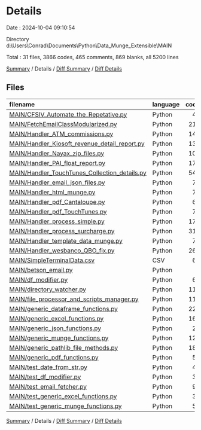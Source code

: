 # Details

Date : 2024-10-04 09:10:54

Directory d:\\Users\\Conrad\\Documents\\Python\\Data_Munge_Extensible\\MAIN

Total : 31 files,  3866 codes, 465 comments, 869 blanks, all 5200 lines

[Summary](results.md) / Details / [Diff Summary](diff.md) / [Diff Details](diff-details.md)

## Files
| filename | language | code | comment | blank | total |
| :--- | :--- | ---: | ---: | ---: | ---: |
| [MAIN/CFSIV_Automate_the_Repetative.py](/MAIN/CFSIV_Automate_the_Repetative.py) | Python | 42 | 14 | 16 | 72 |
| [MAIN/FetchEmailClassModularized.py](/MAIN/FetchEmailClassModularized.py) | Python | 211 | 13 | 40 | 264 |
| [MAIN/Handler_ATM_commissions.py](/MAIN/Handler_ATM_commissions.py) | Python | 143 | 20 | 34 | 197 |
| [MAIN/Handler_Kiosoft_revenue_detail_report.py](/MAIN/Handler_Kiosoft_revenue_detail_report.py) | Python | 132 | 45 | 48 | 225 |
| [MAIN/Handler_Nayax_zip_files.py](/MAIN/Handler_Nayax_zip_files.py) | Python | 105 | 29 | 31 | 165 |
| [MAIN/Handler_PAI_float_report.py](/MAIN/Handler_PAI_float_report.py) | Python | 170 | 23 | 44 | 237 |
| [MAIN/Handler_TouchTunes_Collection_details.py](/MAIN/Handler_TouchTunes_Collection_details.py) | Python | 545 | 42 | 52 | 639 |
| [MAIN/Handler_email_json_files.py](/MAIN/Handler_email_json_files.py) | Python | 75 | 10 | 25 | 110 |
| [MAIN/Handler_html_munge.py](/MAIN/Handler_html_munge.py) | Python | 71 | 10 | 29 | 110 |
| [MAIN/Handler_pdf_Cantaloupe.py](/MAIN/Handler_pdf_Cantaloupe.py) | Python | 66 | 5 | 23 | 94 |
| [MAIN/Handler_pdf_TouchTunes.py](/MAIN/Handler_pdf_TouchTunes.py) | Python | 73 | 6 | 25 | 104 |
| [MAIN/Handler_process_simple.py](/MAIN/Handler_process_simple.py) | Python | 174 | 17 | 33 | 224 |
| [MAIN/Handler_process_surcharge.py](/MAIN/Handler_process_surcharge.py) | Python | 314 | 40 | 63 | 417 |
| [MAIN/Handler_template_data_munge.py](/MAIN/Handler_template_data_munge.py) | Python | 70 | 9 | 27 | 106 |
| [MAIN/Handler_wesbanco_QBO_fix.py](/MAIN/Handler_wesbanco_QBO_fix.py) | Python | 266 | 23 | 53 | 342 |
| [MAIN/SimpleTerminalData.csv](/MAIN/SimpleTerminalData.csv) | CSV | 60 | 0 | 1 | 61 |
| [MAIN/betson_email.py](/MAIN/betson_email.py) | Python | 1 | 0 | 0 | 1 |
| [MAIN/df_modifier.py](/MAIN/df_modifier.py) | Python | 69 | 13 | 20 | 102 |
| [MAIN/directory_watcher.py](/MAIN/directory_watcher.py) | Python | 119 | 11 | 22 | 152 |
| [MAIN/file_processor_and_scripts_manager.py](/MAIN/file_processor_and_scripts_manager.py) | Python | 117 | 9 | 21 | 147 |
| [MAIN/generic_dataframe_functions.py](/MAIN/generic_dataframe_functions.py) | Python | 221 | 10 | 44 | 275 |
| [MAIN/generic_excel_functions.py](/MAIN/generic_excel_functions.py) | Python | 165 | 33 | 31 | 229 |
| [MAIN/generic_json_functions.py](/MAIN/generic_json_functions.py) | Python | 27 | 3 | 9 | 39 |
| [MAIN/generic_munge_functions.py](/MAIN/generic_munge_functions.py) | Python | 125 | 14 | 21 | 160 |
| [MAIN/generic_pathlib_file_methods.py](/MAIN/generic_pathlib_file_methods.py) | Python | 189 | 10 | 32 | 231 |
| [MAIN/generic_pdf_functions.py](/MAIN/generic_pdf_functions.py) | Python | 56 | 11 | 18 | 85 |
| [MAIN/test_date_from_str.py](/MAIN/test_date_from_str.py) | Python | 41 | 3 | 15 | 59 |
| [MAIN/test_df_modifier.py](/MAIN/test_df_modifier.py) | Python | 38 | 13 | 28 | 79 |
| [MAIN/test_email_fetcher.py](/MAIN/test_email_fetcher.py) | Python | 96 | 14 | 36 | 146 |
| [MAIN/test_generic_excel_functions.py](/MAIN/test_generic_excel_functions.py) | Python | 32 | 4 | 14 | 50 |
| [MAIN/test_generic_munge_functions.py](/MAIN/test_generic_munge_functions.py) | Python | 53 | 11 | 14 | 78 |

[Summary](results.md) / Details / [Diff Summary](diff.md) / [Diff Details](diff-details.md)